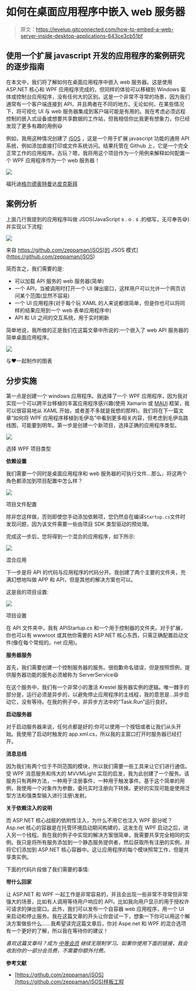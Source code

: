 # 如何在桌面应用程序中嵌入 web 服务器

> 原文：<https://levelup.gitconnected.com/how-to-embed-a-web-server-inside-desktop-applications-643ce3cb51bf>

## 使用一个扩展 javascript 开发的应用程序的案例研究的逐步指南

在本文中，我们将了解如何在桌面应用程序中嵌入 web 服务器。这是使用 ASP.NET 核心和 WPF 应用程序完成的，但同样的体验可以移植到 Windows 窗体或控制台应用程序，没有任何大的区别。这是一个非常不寻常的场景，因为我们通常有一个客户端连接到 API，并且两者在不同的地方。无论如何，在某些情况下，将可视化 UI 与 web 服务器集成到客户端可能是有用的。我在考虑必须远程控制的嵌入式设备或想要共享数据的工作站，但我相信你比我更有想象力，你已经发现了更多有趣的用例😃

例如，我用这种情况创建了 [jSOS](https://github.com/zeppaman/jSOS) ，这是一个用于扩展 javascript 功能的通用 API 系统，例如添加直接打印或文件系统访问。结果托管在 Github 上，它是一个完全正常工作的应用程序。古玩？嗯，我将用这个项目作为一个用例来解释如何配置一个 WPF 应用程序作为一个 web 服务器！

![](img/d150d1ff6f8e68f423f0fe442e369aaf.png)

福托迪[格尔德奥特曼](https://pixabay.com/it/users/geralt-9301/?utm_source=link-attribution&utm_medium=referral&utm_campaign=image&utm_content=3428644)达[皮克斯拜](https://pixabay.com/it/?utm_source=link-attribution&utm_medium=referral&utm_campaign=image&utm_content=3428644)

## **案例分析**

上面几行我提到的应用程序叫做 JSOS(JavaScript s . o . s .的缩写，无可奉告😅)并实现以下流程:

![](img/ff8923fdc8059c92054a3bc7f541ec52.png)

来自 https://github.com/zeppaman/jSOS[的 JSOS 模式](https://github.com/zeppaman/jSOS)

简而言之，我们需要的是:

*   可以加载 API 服务的 web 服务器(简单)
*   一个 API，当被调用时打开一个 UI 弹出窗口，这样用户可以允许一个网页访问某个范围(显然不容易)
*   一个 UI 应用程序(对于每个玩 XAML 的人来说都很简单，但是你也可以将同样的结果应用到一个 web 表单应用程序中)
*   API 和 UI 之间的交互系统，用于实时刷新

简单地说，我所做的正是我们在这篇文章中所说的:一个嵌入了 web API 服务器的简单桌面应用程序。

![](img/fd7dd17bb3bff42c831aef75ea2fef53.png)

与❤️一起制作的图表

## 分步实施

第一点是创建一个 windows 应用程序。我选择了一个 WPF 应用程序，因为我对实现一个可以跨平台移植的丰富应用程序感兴趣(使用 Xamarin 或 [MAUI](https://github.com/dotnet/maui) 框架，我可以很容易地从 XAML 开始，或者差不多就是我想的那样)。我们将在下一篇文章“如何将 WPF 应用程序移植到毛伊岛”中看到更多相关内容，但考虑到毛伊岛路线图，可能要到明年。第一步是创建一个新项目，选择正确的应用程序类型。

![](img/26fbfe15e61d2f7b7720c8a797d068e4.png)

选择 WPF 项目类型

**依赖设置**

我们需要一个同时是桌面应用程序和 web 服务器的可执行文件…那么，将这两个角色都添加到项目配置中怎么样？

![](img/a723514397ec9cf7c5c91be3743bdad5.png)

项目文件配置

除非您这样做，否则即使您手动添加依赖项，您仍然会在编译`Startup.cs`文件时发现问题，因为该文件需要一些由项目 SDK 类型驱动的预处理。

完成这一步后，您将得到一个混合的应用程序，如下所示:

![](img/4c344a7bef59d5d8faff28d999ff8860.png)

混合应用

下一步是将 API 的代码与应用程序的代码分开。我创建了两个主要的文件夹，充满幻想地叫做 APP 和 API，但是其他的解决方案也可以。

这是我的项目设置:

![](img/c1bedc01717a21b9507465b91e08512d.png)

项目设置

在 API 文件夹中，我有 APIStartup.cs 和一个用于控制器的文件夹。对于扩展，你也可以有 wwwroot 或其他你需要的 ASP.NET 核心东西，只需正确配置启动文件(像在每个常规的。net 应用)。

**服务器服务**

首先，我们需要创建一个控制服务器的服务。很抱歉命名错误，但是按照惯例，提供服务器功能的服务必须被称为 ServerService😆

在这个服务中，我们有一个非常小的激活 Krestel 服务器实例的逻辑。唯一棘手的部分是，运行必须是异步的，以避免停止应用程序的主线程，我的意思是…异步启动它，没有等待。在我的例子中，非异步方法中的“Task.Run”运行良好。

**启动服务器**

对于启动服务器来说，任何点都是好的:你可以使用一个按钮或者让我们从头开始。我使用了启动时触发的 app.xml.cs，所以我的主窗口打开时服务器已经打开。

**消息总线**

因为我们有两个位于不同范围的模块，所以我们需要一些工具来让它们进行通信。受 WPF 消息服务和伟大的 MVVMLight 实现的启发，我为此创建了一个服务。该服务只有两种方法，一种用于注册事件，一种用于触发事件。基于这个简单的用例，我使用一个对象作为参数，委托实时注册向下转换。更好的实现可能是使用泛型方法和强类型输入进行注册\发射。

**关于依赖注入的说明**

而 ASP.NET 核心战舰的依附性注入，为什么不用它也注入 WPF 部分呢？Asp.net 核心的容器是在托管环境启动期间构建的，这发生在 WPF 启动之后，进入另一个线程。我在我的例子中实现的解决方案很简单，我需要共享完全相同的实例。我只是将所有服务添加到一个静态服务提供者，然后获取所有注册的实例，并将它们添加到 ASP.NET 核心容器中。这让应用程序的每个模块照常工作，但是共享类实例。

下面的代码片段做了我们需要的事情:

**带什么回家**

让 ASP.NET 和 WPF 一起工作是非常容易的，并且会出现一些非常不寻常但非常强大的场景，比如有人调用等待用户响应的 API，比如我向用户显示的用于授权许可请求的弹出窗口。此外，我们可以发布一个自容器 web 应用程序，用一个 UI 来启动和停止服务。我在这篇文章的开头让你尝试一下，想象一下你可以用这个解决方案做些什么……我希望读完这篇文章后，你对 Aspe.net 和 WPF 的混合选项有一个更好的了解，所以我在等待你的建议！

*喜欢这篇文章吗？成为* [*中等会员*](https://daniele-fontani.medium.com/membership) *继续无限制学习。如果你使用下面的链接，我会收到你的一部分会员费，不需要你额外付费。*

**参考文献**

*   [https://github.com/zeppaman/jSOS](https://github.com/zeppaman/jSOS)样板工程